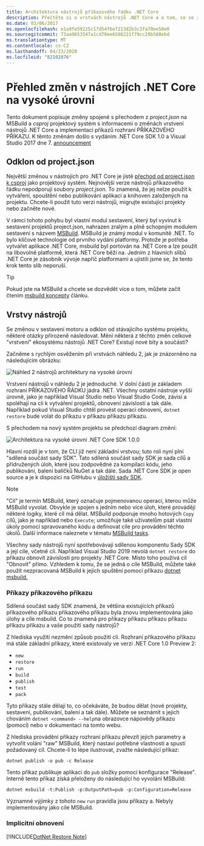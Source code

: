```yaml
---
title: Architektura nástrojů příkazového řádku .NET Core
description: Přečtěte si o vrstvách nástrojů .NET Core a o tom, co se změnilo v posledních verzích.
ms.date: 03/06/2017
ms.openlocfilehash: e1a9fe59225c17d54f6e7213d2b3c3fa70ee58e0
ms.sourcegitcommit: 73aa9653547a1cd70ee6586221f79cc29b588ebd
ms.translationtype: MT
ms.contentlocale: cs-CZ
ms.lasthandoff: 04/23/2020
ms.locfileid: "82102876"
---
```

# <a name="high-level-overview-of-changes-in-the-net-core-tools"></a>Přehled změn v nástrojích .NET Core na vysoké úrovni

Tento dokument popisuje změny spojené s přechodem z *project.json* na MSBuild a *csproj* projektový systém s informacemi o změnách vrstvení nástrojů .NET Core a implementaci příkazů rozhraní PŘÍKAZOVÉHO PŘÍKAZU. K těmto změnám došlo s vydáním .NET Core SDK 1.0 a Visual Studio 2017 dne 7. [announcement](https://devblogs.microsoft.com/dotnet/announcing-net-core-tools-1-0/)

## <a name="moving-away-from-projectjson"></a>Odklon od project.json

Největší změnou v nástrojích pro .NET Core je jistě [přechod od project.json k csproj](https://devblogs.microsoft.com/dotnet/changes-to-project-json/) jako projektový systém. Nejnovější verze nástrojů příkazového řádku nepodporují soubory *project.json.* To znamená, že jej nelze použít k vytváření, spouštění nebo publikování aplikací a knihoven založených na projektu. Chcete-li použít tuto verzi nástrojů, migrujte existující projekty nebo začněte nové.

V rámci tohoto pohybu byl vlastní modul sestavení, který byl vyvinut k sestavení projektů project.json, nahrazen zralým a plně schopným modulem sestavení s názvem [MSBuild](https://github.com/Microsoft/msbuild). MSBuild je známý modul v komunitě .NET. To bylo klíčové technologie od prvního vydání platformy. Protože je potřeba vytvářet aplikace .NET Core, msbuild byl portován na .NET Core a lze použít na libovolné platformě, která .NET Core běží na. Jedním z hlavních slibů .NET Core je zásobník vývoje napříč platformami a ujistili jsme se, že tento krok tento slib neporuší.

> [!TIP]
> Pokud jste na MSBuild a chcete se dozvědět více o tom, můžete začít čtením [msbuild koncepty](/visualstudio/msbuild/msbuild-concepts) článku.

## <a name="the-tooling-layers"></a>Vrstvy nástrojů

Se změnou v sestavení motoru a odklon od stávajícího systému projektu, některé otázky přirozeně následovat. Mění některá z těchto změn celkové "vrstvení" ekosystému nástrojů .NET Core? Existují nové bity a součásti?

Začněme s rychlým osvěžením při vrstvách náhledu 2, jak je znázorněno na následujícím obrázku:

![Náhled 2 nástrojů architektury na vysoké úrovni](media/cli-msbuild-architecture/p2-arch.png)

Vrstvení nástrojů v náhledu 2 je jednoduché. V dolní části je základem rozhraní PŘÍKAZOVÉHO ŘÁDKU jádra .NET. Všechny ostatní nástroje vyšší úrovně, jako je například Visual Studio nebo Visual Studio Code, závisí a spoléhají na cli k vytváření projektů, obnovení závislostí a tak dále. Například pokud Visual Studio chtěl provést operaci obnovení, `dotnet restore` bude volat do příkazu v příkazu příkazu příkazu.

S přechodem na nový systém projektu se předchozí diagram změní:

![Architektura na vysoké úrovni .NET Core SDK 1.0.0](media/cli-msbuild-architecture/p3-arch.png)

Hlavní rozdíl je v tom, že CLI již není základní vrstvou; tuto roli nyní plní "sdílená součást sady SDK". Tato sdílená součást sady SDK je sada cílů a přidružených úloh, které jsou zodpovědné za kompilaci kódu, jeho publikování, balení balíčků NuGet a tak dále. Sada .NET Core SDK je open source a je k dispozici na GitHubu v [úložišti sady SDK](https://github.com/dotnet/sdk).

> [!NOTE]
> "Cíl" je termín MSBuild, který označuje pojmenovanou operaci, kterou může MSBuild vyvolat. Obvykle je spojen s jedním nebo více úloh, které provádějí některé logiky, které cíl má dělat. MSBuild podporuje mnoho hotových `Copy` cílů, jako je například nebo `Execute`; umožňuje také uživatelům psát vlastní úkoly pomocí spravovaného kódu a definovat cíle pro provádění těchto úkolů. Další informace naleznete v tématu [MSBuild tasks](/visualstudio/msbuild/msbuild-tasks).

Všechny sady nástrojů nyní spotřebovávají sdílenou komponentu Sady SDK a její cíle, včetně cli. Například Visual Studio 2019 nevolá `dotnet restore` do příkazu obnovit závislosti pro projekty .NET Core. Místo toho používá cíl "Obnovit" přímo. Vzhledem k tomu, že se jedná o cíle MSBuild, můžete také použít nezpracovaná MSBuild k jejich spuštění pomocí příkazu [dotnet msbuild.](dotnet-msbuild.md)

### <a name="cli-commands"></a>Příkazy příkazového příkazu

Sdílená součást sady SDK znamená, že většina existujících příkazů příkazového příkazu příkazového příkazu byla znovu implementována jako úlohy a cíle msbuild. Co to znamená pro příkazy příkazu příkazu příkazu příkazu příkazu a vaše použití sady nástrojů?

Z hlediska využití nezmění způsob použití cli. Rozhraní příkazového příkazu má stále základní příkazy, které existovaly ve verzi .NET Core 1.0 Preview 2:

- `new`
- `restore`
- `run`
- `build`
- `publish`
- `test`
- `pack`

Tyto příkazy stále dělají to, co očekáváte, že budou dělat (nové projekty, sestavení, publikování, balení a tak dále). Můžete se seznámit s jejich chováním `dotnet <command> --help`na obrazovce nápovědy příkazu (pomocí) nebo v dokumentaci na tomto webu.

Z hlediska provádění příkazy rozhraní příkazu převzít jejich parametry a vytvořit volání "raw" MSBuild, který nastaví potřebné vlastnosti a spustí požadovaný cíl. Chcete-li to lépe ilustrovat, zvažte následující příkaz:

   ```dotnetcli
   dotnet publish -o pub -c Release
   ```

Tento příkaz publikuje aplikaci do `pub` složky pomocí konfigurace "Release". Interně tento příkaz získá přeloženy do následující ho vyvolání MSBuild:

   ```dotnetcli
   dotnet msbuild -t:Publish -p:OutputPath=pub -p:Configuration=Release
   ```

Významné výjimky z tohoto `new` `run` pravidla jsou příkazy a. Nebyly implementovány jako cíle MSBuild.

### <a name="implicit-restore"></a>Implicitní obnovení

[!INCLUDE[DotNet Restore Note](~/includes/dotnet-restore-note.md)]

